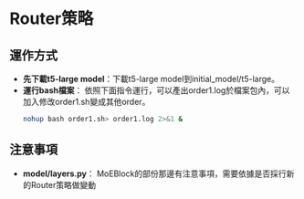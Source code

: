 # Router策略

## 運作方式
- **先下載t5-large model**：下載t5-large model到initial_model/t5-large。
- **運行bash檔案**：
    依照下面指令運行，可以產出order1.log於檔案包內，可以加入修改order1.sh變成其他order。
    ```bash
    nohup bash order1.sh> order1.log 2>&1 &
    ```
## 注意事項
- **model/layers.py**：
    MoEBlock的部份那邊有注意事項，需要依據是否採行新的Router策略做變動